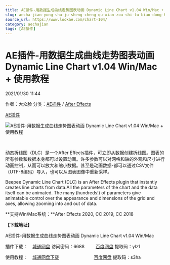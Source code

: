 ```yaml
---
title: AE插件-用数据生成曲线走势图表动画 Dynamic Line Chart v1.04 Win/Mac + 使用教程
slug: aecha-jian-yong-shu-ju-sheng-cheng-qu-xian-zou-shi-tu-biao-dong-hua-dynamic-line-chart-v1-04-win-mac-shi-yong-jiao-cheng
source_url: https://www.lookae.com/chart-104/
category: aechajian
tags: [AE插件]
---
```

# AE插件-用数据生成曲线走势图表动画 Dynamic Line Chart v1.04 Win/Mac + 使用教程

2021/01/30 11:44

作者：大众脸
分类：[AE插件](https://www.lookae.com/after-effects/aechajian/) / [After Effects](https://www.lookae.com/after-effects/)

[AE插件](https://www.lookae.com/tag/ae%e6%8f%92%e4%bb%b6/)

![AE插件-用数据生成曲线走势图表动画 Dynamic Line Chart v1.04 Win/Mac + 使用教程](https://www.lookae.com/wp-content/uploads/2020/06/Dynamic-Line-Chart-.jpg "AE插件-用数据生成曲线走势图表动画 Dynamic Line Chart v1.04 Win/Mac + 使用教程-LookAE.com")

﻿

动态折线图（DLC）是一个After Effects插件，可立即从数据创建折线图。图表的所有参数和数据本身都可以设置动画。许多参数可以对网格和轴的外观和尺寸进行动画控制，从而可以放大和缩小数据。甚至是动画数据-都可以通过CSV文件（UTF-8编码）导入，也可以从图表图像中重新采样。

Beepee Dynamic Line Chart (DLC) is an After Effects plugin that instantly creates line charts from data.All the parameters of the chart and the data itself can be animated. The many (hundreds!) of parameters give animatable control over the appearance and dimensions of the grid and axes, allowing zooming into and out of data.

**支持Win/Mac系统：**After Effects 2020, CC 2019, CC 2018

**【下载地址】**

AE插件-用数据生成曲线走势图表动画 Dynamic Line Chart v1.04 Win/Mac

插件下载：    [城通网盘](https://089u.com/f/680462-480706145-80b9bf) 访问密码：6688         [百度网盘](https://pan.baidu.com/s/1HjQXxjeCUDFKRV7x6Y6JSQ) 提取码：ylz1

使用教程：    [城通网盘下载](https://089u.com/file/680462-447513096)                            [百度网盘](https://pan.baidu.com/s/10mE4ZqTOCFfFQbwSMLBbew) 提取码：s3ha

